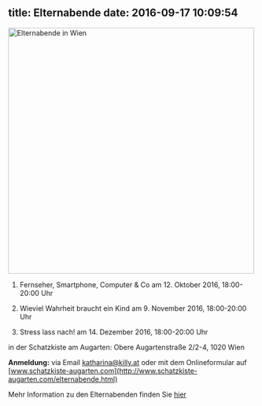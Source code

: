 title: Elternabende 
date: 2016-09-17 10:09:54
---

<img class="photo-right" src="/post-images/elternabende.jpg" width="500" alt="Elternabende in Wien">

1. Fernseher, Smartphone, Computer & Co
am 12. Oktober 2016, 18:00-20:00 Uhr

2. Wieviel Wahrheit braucht ein Kind
am 9. November 2016, 18:00-20:00 Uhr

3. Stress lass nach! 
am 14. Dezember 2016, 18:00-20:00 Uhr


in der Schatzkiste am Augarten: Obere Augartenstraße 2/2-4, 1020 Wien

**Anmeldung:**
via Email [katharina@killy.at](mailto:katharina@killy.at)
oder
mit dem Onlineformular auf [www.schatzkiste-augarten.com](http://www.schatzkiste-augarten.com/elternabende.html)

Mehr Information zu den Elternabenden finden Sie [hier](http://www.schatzkiste-augarten.com/elternabende.html)
